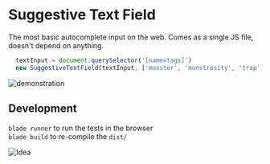 # Suggestive Text Field
The most basic autocomplete input on the web. Comes as a single JS file, doesn't depend on anything.

```javascript
  textInput = document.querySelector('[name=tags]')
  new SuggestiveTextField(textInput, ['monster', 'monstrosity', 'trap'])
```

![demonstration](http://i64.tinypic.com/j0i8w2.gif)

## Development

`blade runner` to run the tests in the browser<br>
`blade build` to re-compile the `dist/`

![Idea](http://i64.tinypic.com/rva636.png)
